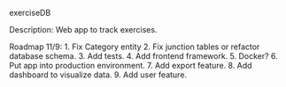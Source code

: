 exerciseDB

Description:
    Web app to track exercises.

Roadmap 11/9:
    1. Fix Category entity
    2. Fix junction tables or refactor database schema.
    3. Add tests.
    4. Add frontend framework.
    5. Docker?
    6. Put app into production environment.
    7. Add export feature.
    8. Add dashboard to visualize data.
    9. Add user feature.
